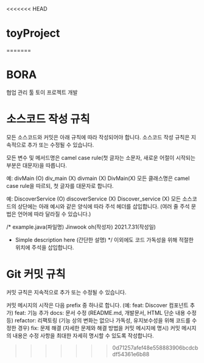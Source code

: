 <<<<<<< HEAD
# toyProject
=======
# BORA
협업 관리 툴 토이 프로젝트 개발


# 소스코드 작성 규칙
모든 소스코드와 커밋은 아래 규칙에 따라 작성되어야 합니다.
소스코드 작성 규칙은 지속적으로 추가 또는 수정될 수 있습니다.

모든 변수 및 메서드명은 camel case rule(첫 글자는 소문자, 새로운 어절이 시작되는 부분은 대문자)을 따릅니다.

예: divMain (O) div_main (X) divmain (X) DivMain(X)
모든 클래스명은 camel case rule을 따르되, 첫 글자를 대문자로 합니다.

예: DiscoverService (O) discoverService (X) Discover_service (X)
모든 소스코드의 상단에는 아래 예시와 같은 양식에 따라 주석 헤더를 삽입합니다. (여러 줄 주석 문법은 언어에 따라 달라질 수 있습니다.)

/*
example.java(파일명)	Jinwook oh(작성자)	2021.7.31(작성일)

- Simple description here (간단한 설명)
*/
이외에도 코드 가독성을 위해 적절한 위치에 주석을 삽입합니다.

# Git 커밋 규칙
커밋 규칙은 지속적으로 추가 또는 수정될 수 있습니다.

커밋 메시지의 시작은 다음 prefix 중 하나로 합니다. (예: feat: Discover 컴포넌트 추가)
feat: 기능 추가
docs: 문서 수정 (README.md, 개발문서, HTML 단순 내용 수정 등)
refactor: 리팩토링 (기능 상의 변화는 없으나 가독성, 유지보수성을 위해 코드를 수정한 경우)
fix: 문제 해결 (자세한 문제와 해결 방법을 커밋 메시지에 명시)
커밋 메시지의 내용은 수정 사항을 최대한 자세히 명시할 수 있도록 작성합니다.
>>>>>>> 0d71257afef48e558883906bcdcbdf54361e6b88
